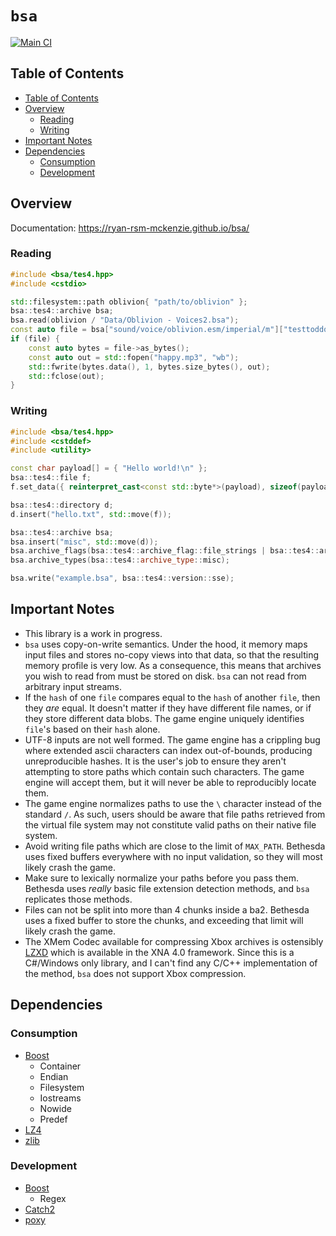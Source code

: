 # `bsa`
[![Main CI](https://github.com/Ryan-rsm-McKenzie/bsa/actions/workflows/main_ci.yml/badge.svg)](https://github.com/Ryan-rsm-McKenzie/bsa/actions/workflows/main_ci.yml)

## Table of Contents
* [Table of Contents](#table-of-contents)
* [Overview](#bsa)
	* [Reading](#reading)
	* [Writing](#writing)
* [Important Notes](#important-notes)
* [Dependencies](#dependencies)
	* [Consumption](#consumption)
	* [Development](#development)

## Overview

Documentation: https://ryan-rsm-mckenzie.github.io/bsa/

### Reading
```cpp
#include <bsa/tes4.hpp>
#include <cstdio>

std::filesystem::path oblivion{ "path/to/oblivion" };
bsa::tes4::archive bsa;
bsa.read(oblivion / "Data/Oblivion - Voices2.bsa");
const auto file = bsa["sound/voice/oblivion.esm/imperial/m"]["testtoddquest_testtoddhappy_00027fa2_1.mp3"];
if (file) {
	const auto bytes = file->as_bytes();
	const auto out = std::fopen("happy.mp3", "wb");
	std::fwrite(bytes.data(), 1, bytes.size_bytes(), out);
	std::fclose(out);
}
```

### Writing
```cpp
#include <bsa/tes4.hpp>
#include <cstddef>
#include <utility>

const char payload[] = { "Hello world!\n" };
bsa::tes4::file f;
f.set_data({ reinterpret_cast<const std::byte*>(payload), sizeof(payload) - 1 });

bsa::tes4::directory d;
d.insert("hello.txt", std::move(f));

bsa::tes4::archive bsa;
bsa.insert("misc", std::move(d));
bsa.archive_flags(bsa::tes4::archive_flag::file_strings | bsa::tes4::archive_flag::directory_strings);
bsa.archive_types(bsa::tes4::archive_type::misc);

bsa.write("example.bsa", bsa::tes4::version::sse);
```

## Important Notes

- This library is a work in progress.
- `bsa` uses copy-on-write semantics. Under the hood, it memory maps input files and stores no-copy views into that data, so that the resulting memory profile is very low. As a consequence, this means that archives you wish to read from must be stored on disk. `bsa` can not read from arbitrary input streams.
- If the `hash` of one `file` compares equal to the `hash` of another `file`, then they _are_ equal. It doesn't matter if they have different file names, or if they store different data blobs. The game engine uniquely identifies `file`'s based on their `hash` alone.
- UTF-8 inputs are not well formed. The game engine has a crippling bug where extended ascii characters can index out-of-bounds, producing unreproducible hashes. It is the user's job to ensure they aren't attempting to store paths which contain such characters. The game engine will accept them, but it will never be able to reproducibly locate them.
- The game engine normalizes paths to use the `\` character instead of the standard `/`. As such, users should be aware that file paths retrieved from the virtual file system may not constitute valid paths on their native file system.
- Avoid writing file paths which are close to the limit of `MAX_PATH`. Bethesda uses fixed buffers everywhere with no input validation, so they will most likely crash the game.
- Make sure to lexically normalize your paths before you pass them. Bethesda uses *really* basic file extension detection methods, and `bsa` replicates those methods.
- Files can not be split into more than 4 chunks inside a ba2. Bethesda uses a fixed buffer to store the chunks, and exceeding that limit will likely crash the game.
- The XMem Codec available for compressing Xbox archives is ostensibly [LZXD](https://docs.microsoft.com/en-us/openspecs/exchange_server_protocols/ms-patch/cc78752a-b4af-4eee-88cb-01f4d8a4c2bf) which is available in the XNA 4.0 framework. Since this is a C#/Windows only library, and I can't find any C/C++ implementation of the method, `bsa` does not support Xbox compression.

## Dependencies

### Consumption
* [Boost](https://www.boost.org/)
	* Container
	* Endian
	* Filesystem
	* Iostreams
	* Nowide
	* Predef
* [LZ4](https://github.com/lz4/lz4)
* [zlib](https://github.com/madler/zlib)

### Development
* [Boost](https://www.boost.org/)
	* Regex
* [Catch2](https://github.com/catchorg/Catch2)
* [poxy](https://github.com/marzer/poxy)
